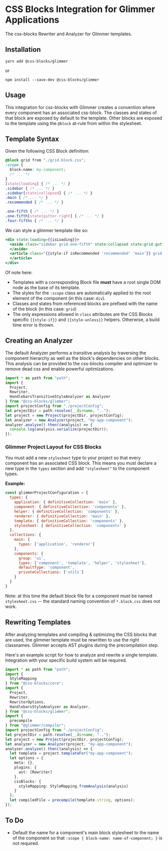 # CSS Blocks Integration for Glimmer Applications

The css-blocks Rewriter and Analyzer for Glimmer templates.

## Installation

```
yarn add @css-blocks/glimmer
```

or

```
npm install --save-dev @css-blocks/glimmer
```

## Usage

This integration for css-blocks with Glimmer creates a convention where every component
has an associated css-block. The classes and states of that block are exposed by default
to the template. Other blocks are exposed to the template using the `@block`
at-rule from within the stylesheet.

## Template Syntax

Given the following CSS Block definition:

```css
@block grid from "./grid.block.css";
:scope {
  block-name: my-component;
  /* ... */
}
[state|loading] { /* ... */ }
.sidebar { /* ... */ }
.sidebar[state|collapsed] { /* ... */ }
.main { /* ... */ }
.recommended { /* ... */ }
```

```css
.one-fifth { /* ... */ }
.one-fifth[state|gutter-right] { /* ... */ }
.four-fifths { /* ... */ }
```

We can style a glimmer template like so:

```hbs
<div state:loading={{isLoading}}>
  <aside class="sidebar grid.one-fifth" state:collapsed state:grid.gutter-right>
  </aside>
  <article class="{{style-if isRecommended 'recommended' 'main'}} grid.four-fifths">
  </article>
</div>
```

Of note here:
 - Templates with a corresponding Block file **must** have a root single DOM node as the base of its template.
 - The styles for the `:scope` class are automatically applied to the root element of the component (in this case: `div`).
 - Classes and states from referenced blocks are prefixed with the name of the block (in this case: `grid`)
 - The only expressions allowed in `class` attributes are the CSS Blocks specific `{{style-if}}` and `{{style-unless}}` helpers. Otherwise, a build time error is thrown.


## Creating an Analyzer

The default Analyzer performs a transitive analysis by traversing the component
hierarchy as well as the block's dependencies on other blocks. This analysis can
be provided to the css-blocks compiler and optimizer to remove dead css and enable
powerful optimizations.

```ts
import * as path from "path";
import {
  Project,
  Rewriter,
  HandlebarsTransitiveStyleAnalyzer as Analyzer
} from "@css-blocks/glimmer";
import projectConfig from "./projectConfig";
let projectDir = path.resolve(__dirname, "..");
let project = new Project(projectDir, projectConfig);
let analyzer = new Analyzer(project, "my-app-component");
analyzer.analyze().then((analysis) => {
  console.log(analysis.serialize(projectDir));
});
```

### Glimmer Project Layout for CSS Blocks

You must add a new `stylesheet` type to your project so that every component
has an associated CSS block. This means you must declare a new type in the
`types` section and add `"stylesheet"` to the component types.

**Example:**

```js
const glimmerProjectConfiguration = {
  types: {
    application: { definitiveCollection: 'main' },
    component: { definitiveCollection: 'components' },
    helper: { definitiveCollection: 'components' },
    renderer: { definitiveCollection: 'main' },
    template: { definitiveCollection: 'components' },
    stylesheet: { definitiveCollection: 'components' }
  },
  collections: {
    main: {
      types: ['application', 'renderer']
    },
    components: {
      group: 'ui',
      types: ['component', 'template', 'helper', 'stylesheet'],
      defaultType: 'component',
      privateCollections: ['utils']
    }
  }
}
```

Note: at this time the default block file for a component must be named `stylesheet.css` -- the standard naming convention of `*.block.css` does not work.

## Rewriting Templates

After analyzing templates and compiling & optimizing the CSS blocks that are
used, the glimmer template must be rewritten to use the right classnames. Glimmer
accepts AST plugins during the precompilation step.

Here's an example script for how to analyze and rewrite a single template. Integration
with your specific build system will be required.

```ts
import * as path from "path";
import {
  StyleMapping
} from "@css-blocks/core";
import {
  Project,
  Rewriter,
  RewriterOptions,
  HandlebarsStyleAnalyzer as Analyzer,
} from "@css-blocks/glimmer";
import {
  precompile
} from "@glimmer/compiler";
import projectConfig from "./projectConfig";
let projectDir = path.resolve(__dirname, "..");
let project = new Project(projectDir, projectConfig);
let analyzer = new Analyzer(project, "my-app-component");
analyzer.analyze().then((analysis) => {
  let template = project.templateFor("my-app-component");
  let options = {
    meta: {},
    plugins: {
      ast: [Rewriter]
    },
    cssBlocks: {
      styleMapping: StyleMapping.fromAnalysis(analysis)
    }
  };
  let compiledFile = precompile(template.string, options);
});
```

## To Do

* Default the name for a component's main block stylesheet to the name of the component so that
  `:scope { block-name: name-of-component; }` is not required.
